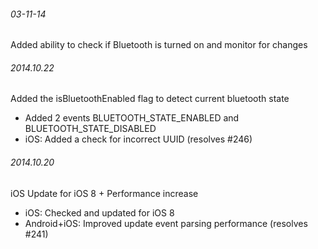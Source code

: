 

###### 03-11-14

Added ability to check if Bluetooth is turned on and monitor for changes

###### 2014.10.22
Added the isBluetoothEnabled flag to detect current bluetooth state
- Added 2 events BLUETOOTH_STATE_ENABLED and BLUETOOTH_STATE_DISABLED
- iOS: Added a check for incorrect UUID (resolves #246)


###### 2014.10.20
iOS Update for iOS 8 + Performance increase
- iOS: Checked and updated for iOS 8
- Android+iOS: Improved update event parsing performance (resolves #241)

